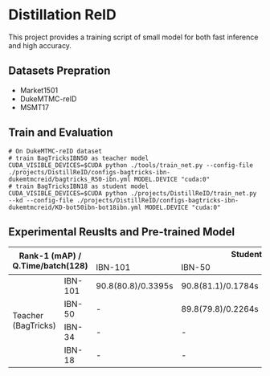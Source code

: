 # Distillation ReID

This project provides a training script of small model
 for both fast inference and high accuracy.


## Datasets Prepration
- Market1501
- DukeMTMC-reID
- MSMT17


## Train and Evaluation
```shell script
# On DukeMTMC-reID dataset
# train BagTricksIBN50 as teacher model
CUDA_VISIBLE_DEVICES=$CUDA python ./tools/train_net.py --config-file ./projects/DistillReID/configs-bagtricks-ibn-dukemtmcreid/bagtricks_R50-ibn.yml MODEL.DEVICE "cuda:0"
# train BagTricksIBN18 as student model 
CUDA_VISIBLE_DEVICES=$CUDA python ./projects/DistillReID/train_net.py --kd --config-file ./projects/DistillReID/configs-bagtricks-ibn-dukemtmcreid/KD-bot50ibn-bot18ibn.yml MODEL.DEVICE "cuda:0"
```

## Experimental Reuslts and Pre-trained Model

<table><thead><tr><th colspan="2" rowspan="2">Rank-1 (mAP) / <br>Q.Time/batch(128)</th><th colspan="4">Student (BagTricks)</th></tr><tr><td>IBN-101</td><td>IBN-50</td><td>IBN-34</td><td>IBN-18</td></tr></thead><tbody><tr><td rowspan="4">Teacher<br>(BagTricks)</td><td>IBN-101</td><td>90.8(80.8)/0.3395s</td><td>90.8(81.1)/0.1784s</td><td>89.63(78.9)/0.1760s</td><td>86.96(75.75)/0.0654s</td></tr><tr><td>IBN-50</td><td>-</td><td>89.8(79.8)/0.2264s</td><td>88.82(78.9)/0.1761s</td><td>87.75(76.18)/0.0838s</td></tr><tr><td>IBN-34</td><td>-</td><td>-</td><td>88.64(76.4)/0.1766s</td><td></td></tr><tr><td>IBN-18</td><td>-</td><td>-</td><td>-</td><td>85.50(71.60)/0.9178s</td></tr></tbody></table>
